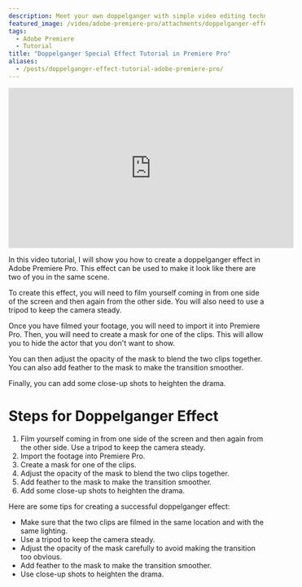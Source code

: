 ```yaml
---
description: Meet your own doppelganger with simple video editing techniques
featured_image: /video/adobe-premiere-pro/attachments/doppelganger-effect-adobe-premiere-tutorial.jpg
tags:
  - Adobe Premiere
  - Tutorial
title: "Doppelganger Special Effect Tutorial in Premiere Pro"
aliases:
  - /posts/doppelganger-effect-tutorial-adobe-premiere-pro/
---
```


<div class="iframe-16-9-container">
<iframe class="youTubeIframe" width="560" height="315" src="https://www.youtube.com/embed/PT1V1t61oT0?si=fj93EAoQZ5dcTaUa" title="YouTube video player" frameborder="0" allow="accelerometer; autoplay; clipboard-write; encrypted-media; gyroscope; picture-in-picture; web-share" allowfullscreen></iframe>
</div>

In this video tutorial, I will show you how to create a doppelganger effect in Adobe Premiere Pro. This effect can be used to make it look like there are two of you in the same scene.

To create this effect, you will need to film yourself coming in from one side of the screen and then again from the other side. You will also need to use a tripod to keep the camera steady.

Once you have filmed your footage, you will need to import it into Premiere Pro. Then, you will need to create a mask for one of the clips. This will allow you to hide the actor that you don't want to show.

You can then adjust the opacity of the mask to blend the two clips together. You can also add feather to the mask to make the transition smoother.

Finally, you can add some close-up shots to heighten the drama.

# Steps for Doppelganger Effect

1. Film yourself coming in from one side of the screen and then again from the other side. Use a tripod to keep the camera steady.
2. Import the footage into Premiere Pro.
3. Create a mask for one of the clips.
4. Adjust the opacity of the mask to blend the two clips together.
5. Add feather to the mask to make the transition smoother.
6. Add some close-up shots to heighten the drama.

Here are some tips for creating a successful doppelganger effect:

- Make sure that the two clips are filmed in the same location and with the same lighting.
- Use a tripod to keep the camera steady.
- Adjust the opacity of the mask carefully to avoid making the transition too obvious.
- Add feather to the mask to make the transition smoother.
- Use close-up shots to heighten the drama.
